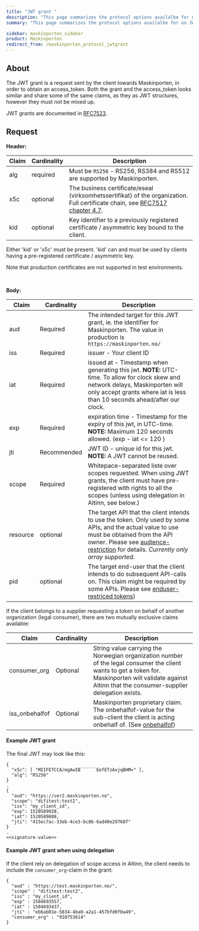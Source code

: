 ```yaml
---
title: "JWT grant "
description: "This page summarizes the protocol options availalbe for on JWT grants on the /token endpoint for Maskinporten"
summary: "This page summarizes the protocol options availalbe for on JWT grants on the /token endpoint for Maskinporten"

sidebar: maskinporten_sidebar
product: Maskinporten
redirect_from: /maskinporten_protocol_jwtgrant
---
```


## About

The JWT grant is a request sent by the client towards Maskinporten, in order to obtain an access_token.  Both the grant and the access_token looks similar and share some of the same claims, as they as JWT structures, however they must not be mixed up.

JWT grants are documented in [RFC7523](https://tools.ietf.org/html/rfc7523).

## Request



**Header:**

| Claim  | Cardinality | Description  |
| --- | --- | --- |
| alg | required | Must be `RS256` - RS256, RS384 and RS512 are supported by Maskinporten. |   
| x5c | optional | The business certificate/eseal (virksomhetssertifikat) of the organization. Full certificate chain, see [RFC7517 chapter 4.7](https://tools.ietf.org/html/rfc7517#section-4.7). |
| kid |  optional | Key identifier to a previously registered certificate / asymmetric key   bound to the client.     |


Either 'kid' or 'x5c' must be present. 'kid' can and must be used by clients having a pre-registered certificate / asymmetric key.

Note that production certificates are not supported in test environments.

&nbsp;

**Body:**

| Claim  |  Cardinality | Description  |
| --- | --- |--- |
|aud| Required | The intended target for this JWT grant, ie. the identifier for Maskinporten.   The value in production is `https://maskinporten.no/`  |
|iss| Required |issuer - Your client ID |
|iat| Required| issued at - Timestamp when generating this jwt.  **NOTE:** UTC-time. To allow for clock skew and network delays, Maskinporten will only accept grants where iat is less than 10 seconds ahead/after our clock.  |
|exp| Required| expiration time - Timestamp for the expiry of this jwt,  in UTC-time. **NOTE:** Maximum 120 seconds allowed. (exp - iat <= 120 )|
|jti|Recommended | JWT ID - unique id for this jwt. **NOTE:** A JWT cannot be reused. |
|scope| Required| Whitepace-separated liste over scopes requested.  When using JWT grants, the client must have pre-registered with rights to all the scopes (unless using delegation in Altinn, see below.) |
| resource   | optional  | The target API that the client intends to use the token. Only used by some APIs, and the actual value to use must be obtained from the API owner. Please see [audience-restriction]({{site.baseurl}}/docs/Maskinporten/maskinporten_func_audience_restricted_tokens) for details. *Currently only array supported.*  |   
| pid | optional | The target end-user that the client intends to do subsequent API-calls on. This claim might be required by some APIs. Please see [enduser-restriced tokens]({{site.baseurl}}/docs/Maskinporten/maskinporten_func_pid_restricted_tokens.html)) |


If the client belongs to a supplier requesting a token on behalf of another organization (legal consumer), there are two mutually exclusive claims available:

| Claim  |  Cardinality | Description  |
| --- | --- |--- |
|consumer_org| Optional |  String value carrying the Norwegian organization number of the legal consumer the client wants to get a token for. Maskinporten will validate against Altinn that the consumer-supplier delegation exists.  |
|iss_onbehalfof| Optional | Maskinporten proprietary claim.  The onbehalfof-value for the sub-client the client is acting onbehalf of.   (See  [onbehalfof]({{site.baseurl}}/docs/idporten/oidc/oidc_func_onbehalfof))|



#### Example JWT grant

The final JWT may look like this:

```
{
  "x5c": [ "MIIFETCCA/mgAwIB``````EefETzAxjqBHM=" ],
  "alg": "RS256"
}
.
{
  "aud": "https://ver2.maskinporten.no",
  "scope": "difitest:test2",
  "iss": "my_client_id",
  "exp": 1520589928,
  "iat": 1520589808,
  "jti": "415ec7ac-33eb-4ce3-bc86-6ad40e29768f"
}
.
<<signature-value>>
```

#### Example JWT grant when using delegation

If the client rely on delegation of scope access in Altinn, the client needs to include the `consumer_org`-claim in the grant:

```
{
  "aud" : "https://test.maskinporten.no/",
  "scope" : "difitest:test2",
  "iss" : "my_client_id",
  "exp" : 1584693557,
  "iat" : 1584693437,
  "jti" : "eb6ab01e-5834-4ba0-a2a1-457bfd0f0a49",
  "consumer_org" : "910753614"
}
```
